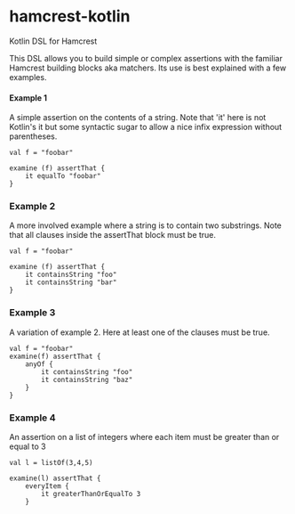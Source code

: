 # hamcrest-kotlin
Kotlin DSL for Hamcrest

This DSL allows you to build simple or complex assertions with the familiar Hamcrest building blocks aka matchers.
Its use is best explained with a few examples.

#### Example 1
A simple assertion on the contents of a string. Note that 'it' here is not Kotlin's it but some syntactic sugar to allow a nice infix expression without parentheses.

```
val f = "foobar"

examine (f) assertThat {
    it equalTo "foobar"
}
```

### Example 2
A more involved example where a string is to contain two substrings. Note that all clauses inside the assertThat block must be true.

```
val f = "foobar"

examine (f) assertThat {
    it containsString "foo"
    it containsString "bar"
}
```

### Example 3
A variation of example 2. Here at least one of the clauses must be true.

```
val f = "foobar"
examine(f) assertThat {
    anyOf {
        it containsString "foo"
        it containsString "baz"
    }
}
```

### Example 4
An assertion on a list of integers where each item must be greater than or equal to 3

```
val l = listOf(3,4,5)

examine(l) assertThat {
    everyItem {
        it greaterThanOrEqualTo 3
    }
```